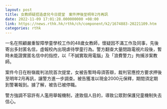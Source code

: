 ```yaml
---
layout: post
title: 女教師疑捏造虐兒今日提堂　案件押後至明年2月再訊
date: 2022-11-09 17:01:28.000000000 +08:00
link: https://news.rthk.hk/rthk/ch/component/k2/1674883-20221109.htm
categories: rthk
---
```


一名在照顧嚴重智障學童學校工作的48歲女教師，懷疑因不滿工作及同事，先後寄出多封匿名信，虛報校內出現虐待學童行為。警方翻查大量閉路電視片段後，暫時未能證實匿名信中的指控，以「不誠實取用電腦」及「浪費警力」拘捕涉案教師。

案件今日在粉嶺裁判法院首次提堂，女被告暫時毋須答辯，裁判官應控方要求押後至明年2月再訊，讓警方進一步調查。被告獲准以現金2000元保釋，期間須定期到警署報到。據了解，被告已被停職。

警方強調不容許有人濫用舉報機制，達致個人目的，導致公眾對保護兒童機制失去信心。
